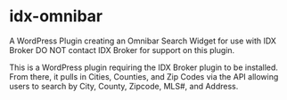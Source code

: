 # idx-omnibar
A WordPress Plugin creating an Omnibar Search Widget for use with IDX Broker
DO NOT contact IDX Broker for support on this plugin.

This is a WordPress plugin requiring the IDX Broker plugin to be installed. 
From there, it pulls in Cities, Counties, and Zip Codes via the API allowing users to search by City, County, Zipcode, MLS#, and Address.
